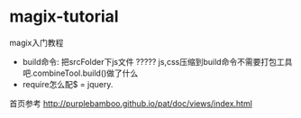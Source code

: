 # magix-tutorial
magix入门教程


 * build命令: 把srcFolder下js文件 ????? js,css压缩到build命令不需要打包工具吧.combineTool.build()做了什么
* require怎么配$ = jquery.


首页参考
http://purplebamboo.github.io/pat/doc/views/index.html
